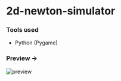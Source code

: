 # 2d-newton-simulator

### Tools used

- Python (Pygame)

### Preview ->
![preview](https://user-images.githubusercontent.com/97744118/201664796-3adfc3d4-50f7-45a2-9f11-57dd6067be5c.png)







